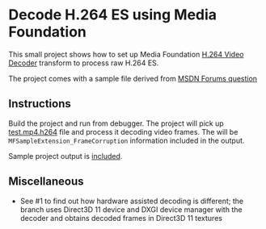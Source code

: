 # Decode H.264 ES using Media Foundation

This small project shows how to set up Media Foundation [H.264 Video Decoder](https://docs.microsoft.com/en-us/windows/win32/medfound/h-264-video-decoder) transform to process raw H.264 ES.

The project comes with a sample file derived from [MSDN Forums question](https://social.msdn.microsoft.com/Forums/windowsdesktop/en-US/30341030-8fd4-4535-971e-31f1ff487cdf/h264-decoder-problem-artifacts-on-decoded-image?forum=mediafoundationdevelopment#44585441-6846-4c55-b570-16b9a2fe3dcd)

## Instructions

Build the project and run from debugger. The project will pick up [test.mp4.h264](test.mp4.h264) file and process it decoding video frames. The will be `MFSampleExtension_FrameCorruption` information included in the output.

Sample project output is [included](test.mp4.h264.txt).

## Miscellaneous

- See #1 to find out how hardware assisted decoding is different; the branch uses Direct3D 11 device and DXGI device manager with the decoder and obtains decoded frames in Direct3D 11 textures
